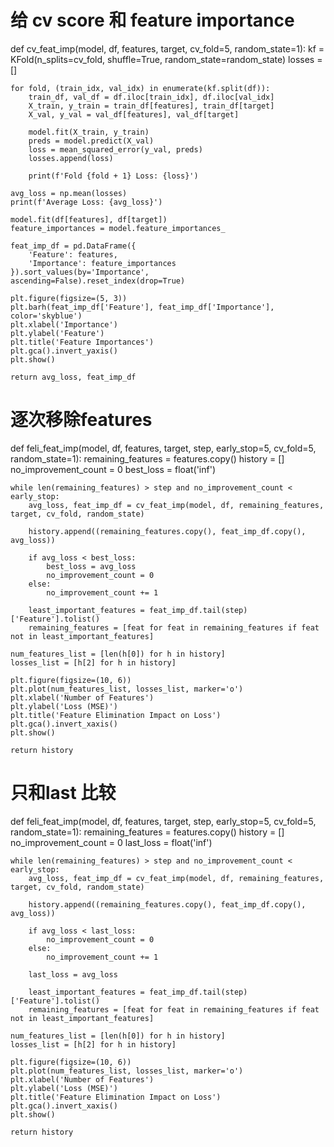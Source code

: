 # 给 cv score 和 feature importance
def cv_feat_imp(model, df, features, target, cv_fold=5, random_state=1):
    kf = KFold(n_splits=cv_fold, shuffle=True, random_state=random_state)
    losses = []
    
    for fold, (train_idx, val_idx) in enumerate(kf.split(df)):
        train_df, val_df = df.iloc[train_idx], df.iloc[val_idx]
        X_train, y_train = train_df[features], train_df[target]
        X_val, y_val = val_df[features], val_df[target]
        
        model.fit(X_train, y_train)
        preds = model.predict(X_val)
        loss = mean_squared_error(y_val, preds)
        losses.append(loss)
        
        print(f'Fold {fold + 1} Loss: {loss}')
    
    avg_loss = np.mean(losses)
    print(f'Average Loss: {avg_loss}')
    
    model.fit(df[features], df[target])
    feature_importances = model.feature_importances_
    
    feat_imp_df = pd.DataFrame({
        'Feature': features,
        'Importance': feature_importances
    }).sort_values(by='Importance', ascending=False).reset_index(drop=True)
    
    plt.figure(figsize=(5, 3))
    plt.barh(feat_imp_df['Feature'], feat_imp_df['Importance'], color='skyblue')
    plt.xlabel('Importance')
    plt.ylabel('Feature')
    plt.title('Feature Importances')
    plt.gca().invert_yaxis()
    plt.show()
    
    return avg_loss, feat_imp_df


# 逐次移除features
def feli_feat_imp(model, df, features, target, step, early_stop=5, cv_fold=5, random_state=1):
    remaining_features = features.copy()
    history = []
    no_improvement_count = 0
    best_loss = float('inf')

    while len(remaining_features) > step and no_improvement_count < early_stop:
        avg_loss, feat_imp_df = cv_feat_imp(model, df, remaining_features, target, cv_fold, random_state)
        
        history.append((remaining_features.copy(), feat_imp_df.copy(), avg_loss))
        
        if avg_loss < best_loss:
            best_loss = avg_loss
            no_improvement_count = 0
        else:
            no_improvement_count += 1
        
        least_important_features = feat_imp_df.tail(step)['Feature'].tolist()
        remaining_features = [feat for feat in remaining_features if feat not in least_important_features]
    
    num_features_list = [len(h[0]) for h in history]
    losses_list = [h[2] for h in history]
    
    plt.figure(figsize=(10, 6))
    plt.plot(num_features_list, losses_list, marker='o')
    plt.xlabel('Number of Features')
    plt.ylabel('Loss (MSE)')
    plt.title('Feature Elimination Impact on Loss')
    plt.gca().invert_xaxis()
    plt.show()
    
    return history


# 只和last 比较
def feli_feat_imp(model, df, features, target, step, early_stop=5, cv_fold=5, random_state=1):
    remaining_features = features.copy()
    history = []
    no_improvement_count = 0
    last_loss = float('inf')

    while len(remaining_features) > step and no_improvement_count < early_stop:
        avg_loss, feat_imp_df = cv_feat_imp(model, df, remaining_features, target, cv_fold, random_state)
        
        history.append((remaining_features.copy(), feat_imp_df.copy(), avg_loss))
        
        if avg_loss < last_loss:
            no_improvement_count = 0
        else:
            no_improvement_count += 1
        
        last_loss = avg_loss
        
        least_important_features = feat_imp_df.tail(step)['Feature'].tolist()
        remaining_features = [feat for feat in remaining_features if feat not in least_important_features]
    
    num_features_list = [len(h[0]) for h in history]
    losses_list = [h[2] for h in history]
    
    plt.figure(figsize=(10, 6))
    plt.plot(num_features_list, losses_list, marker='o')
    plt.xlabel('Number of Features')
    plt.ylabel('Loss (MSE)')
    plt.title('Feature Elimination Impact on Loss')
    plt.gca().invert_xaxis()
    plt.show()
    
    return history


# 










